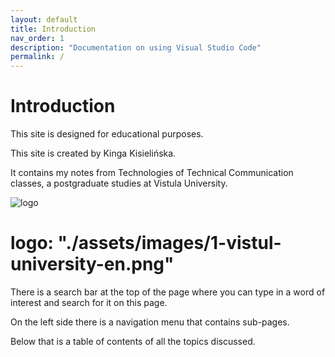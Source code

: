 ```yaml
---
layout: default
title: Introduction
nav_order: 1
description: "Documentation on using Visual Studio Code"
permalink: /
---
```



# Introduction

This site is designed for educational purposes.  

This site is created by Kinga Kisielińska.  

It contains my notes from Technologies of Technical Communication classes,  a postgraduate studies at Vistula University.  

![logo](.assets/images/1-vistul-university-en.png)   

# logo: "./assets/images/1-vistul-university-en.png"

There is a search bar at the top of the page where you can type in a word of interest and search for it on this page.  

On the left side there is a navigation menu that contains sub-pages.

Below that is a table of contents of all the topics discussed.  
